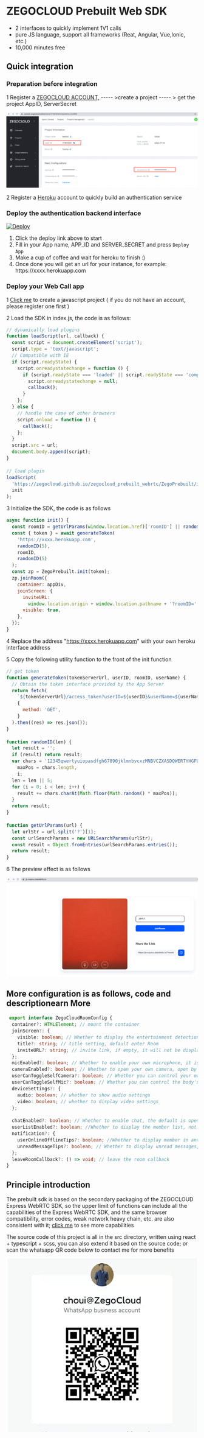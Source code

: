 # ZEGOCLOUD Prebuilt Web SDK

* 2 interfaces to quickly implement 1V1 calls
* pure JS language, support all frameworks  (Reat, Angular, Vue,Ionic, etc.)
* 10,000 minutes free

## Quick integration

### Preparation before integration

1 Register a [ZEGOCLOUD ACCOUNT,](https://console.zegocloud.com/account/signup)  ----- >create a project ----- > get the project AppID, ServerSecret

![config](docs/images/appID.png)

2 Register a [Heroku](https://signup.heroku.com/login) account to quickly build an authentication service

### Deploy the authentication backend interface

 [![Deploy](https://www.herokucdn.com/deploy/button.svg)](https://heroku.com/deploy?template=https://github.com/choui666/dynamic_token_server_nodejs)

1. Click the deploy link above to start
2. Fill in your App name, APP_ID and SERVER_SECRET and press `Deploy App`
3. Make a cup of coffee and wait for heroku to finish :)
4. Once done you will get an url for your instance, for example: https://${}$xxxx.herokuapp.com

### Deploy your Web Call app

1 [Click me](https://signup.heroku.com/login) to create a javascript project ( if you do not have an account, please register one first )

2 Load the SDK in index.js, the code is as follows:

```javascript
// dynamically load plugins
function loadScript(url, callback) {
  const script = document.createElement('script');
  script.type = 'text/javascript';
  // Compatible with IE
  if (script.readyState) {
    script.onreadystatechange = function () {
      if (script.readyState === 'loaded' || script.readyState === 'complete') {
        script.onreadystatechange = null;
        callback();
      }
    };
  } else {
    // handle the case of other browsers
    script.onload = function () {
      callback();
    };
  }
  script.src = url;
  document.body.append(script);
}

// load plugin
loadScript(
  'https://zegocloud.github.io/zegocloud_prebuilt_webrtc/ZegoPrebuilt/index.umd.js',
  init
);
```

3 Initialize the SDK, the code is as follows

```javascript
async function init() {
  const roomID = getUrlParams(window.location.href)['roomID'] || randomID(5);
  const { token } = await generateToken(
    'https://xxxx.herokuapp.com',
    randomID(5),
    roomID,
    randomID(5)
  );
  const zp = ZegoPrebuilt.init(token);
  zp.joinRoom({
    container: appDiv,
    joinScreen: {
      inviteURL:
        window.location.origin + window.location.pathname + '?roomID=' + roomID,
      visible: true,
    },
  });
}
```

4 Replace the address "https://xxxx.herokuapp.com" with your own heroku interface address

5 Copy the following utility function to the front of the init function

```javascript
// get token
function generateToken(tokenServerUrl, userID, roomID, userName) {
  // Obtain the token interface provided by the App Server
  return fetch(
    `${tokenServerUrl}/access_token?userID=${userID}&userName=${userName}&roomID=${roomID}&expired_ts=7200`,
    {
      method: 'GET',
    }
  ).then((res) => res.json());
}

function randomID(len) {
  let result = '';
  if (result) return result;
  var chars = '12345qwertyuiopasdfgh67890jklmnbvcxzMNBVCZXASDQWERTYHGFUIOLKJP',
    maxPos = chars.length,
    i;
  len = len || 5;
  for (i = 0; i < len; i++) {
    result += chars.charAt(Math.floor(Math.random() * maxPos));
  }
  return result;
}

function getUrlParams(url) {
  let urlStr = url.split('?')[1];
  const urlSearchParams = new URLSearchParams(urlStr);
  const result = Object.fromEntries(urlSearchParams.entries());
  return result;
}
```

6 The preview effect is as follows

![config](docs/images/preview.png)

## More configuration is as follows, code and descriptionearn More

```typescript
 export interface ZegoCloudRoomConfig {
  container?: HTMLElement; // mount the container
  joinScreen?: {
    visible: boolean; // Whether to display the entertainment detection page, the default display
    title?: string; // title setting, default enter Room
    inviteURL?: string; // invite link, if empty, it will not be displayed, default empty
  };
  micEnabled?: boolean; // Whether to enable your own microphone, it is enabled by default
  cameraEnabled?: boolean; // Whether to open your own camera, open by default
  userCanToggleSelfCamera?: boolean; // Whether you can control your own microphone, enabled by default
  userCanToggleSelfMic?: boolean; // Whether you can control the body's own camera, enabled by default
  deviceSettings?: {
    audio: boolean; // whether to show audio settings
    video: boolean; // whether to display video settings
  };

  chatEnabled?: boolean; // Whether to enable chat, the default is open joinScreen: boolean, // Check whether the page is required before the call, the default is required
  userListEnabled?: boolean; //Whether to display the member list, not displayed by default
  notification?: {
    userOnlineOfflineTips?: boolean; //Whether to display member in and out, not displayed by default
    unreadMessageTips?: boolean; // Whether to display unread messages, not displayed by default
  };
  leaveRoomCallback?: () => void; // leave the room callback
}
```

## Principle introduction
The prebuilt sdk is based on the secondary packaging of the ZEGOCLOUD Express WebRTC SDK, so the upper limit of functions can include all the capabilities of the Express WebRTC SDK, and the same browser compatibility, error codes, weak network heavy chain, etc. are also consistent with it;  [click me](https://docs.zegocloud.com/article/12307) to see more capabilities

The source code of this project is all in the src directory, written using react + typescript + scss, you can also extend it based on the source code; or scan the whatsapp QR code below to contact me for more benefits

![config](docs/images/choui_whatsapp.png)
